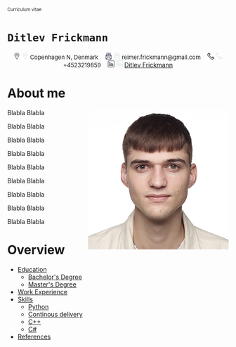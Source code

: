 
<font size="1"> Curriculum vitae</font>
# `Ditlev Frickmann`
<p align="middle">
    <img src="images/icons/dark/location.png#gh-light-mode-only" alt="location" width="15"/>
    <img src="images/icons/light/location.png#gh-dark-mode-only" alt="location" width="15"/>
    <font size="2"> Copenhagen N, Denmark</font>
    &nbsp;&nbsp;
    <img src="images/icons/dark/mail.png#gh-light-mode-only" alt="linkedin" width="15"/>
    <img src="images/icons/light/mail.png#gh-dark-mode-only" alt="linkedin" width="15"/>
    <font size="2"> reimer.frickmann@gmail.com</font>
    &nbsp;&nbsp;
    <img src="images/icons/dark/phone.png#gh-light-mode-only" alt="linkedin" width="15"/>
    <img src="images/icons/light/phone.png#gh-dark-mode-only" alt="linkedin" width="15"/>
    <font size="2"> +4523219859</font>
    &nbsp;&nbsp;
    <img src="images/icons/dark/linkedin.png#gh-light-mode-only" alt="linkedin" width="15"/>
    <img src="images/icons/light/linkedin.png#gh-dark-mode-only" alt="linkedin" width="15" href=/>
    <a href="https://www.linkedin.com/in/ditlev-frickmann/" >Ditlev Frickmann </a>
</p>



# About me
<img src="images/headshot/320x320.jpg" align="right"
     alt="headshot" width="320" height="320">
Blabla
Blabla

Blabla
Blabla

Blabla
Blabla

Blabla
Blabla

Blabla
Blabla

Blabla
Blabla

Blabla
Blabla

Blabla
Blabla

Blabla
Blabla


# Overview
- [Education](Education/)
    - [Bachelor's Degree](Education/B.Sc.Eng.md)
    - [Master's Degree](Education/M.Sc.Phys.md)
- [Work Experience](WorkExperience/)
- [Skills](Skills/)
    - [Python](Skills/python.py)
    - [Continous delivery](Skills/Jenkinsfile.groovy)
    - [C++](Skills/cpp.cpp)
    - [C#](Skills/cs.cs)
- [References](References/)